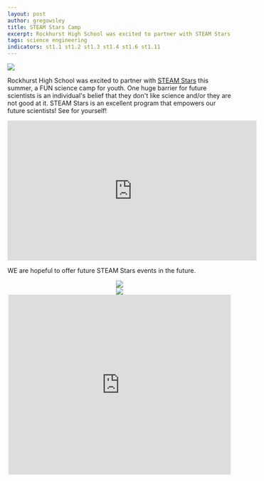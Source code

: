 ```yaml
---
layout: post
author: gregowsley
title: STEAM Stars Camp
excerpt: Rockhurst High School was excited to partner with STEAM Stars this summer
tags: science engineering
indicators: st1.1 st1.2 st1.3 st1.4 st1.6 st1.11
---
```

<div class="flex-wrapper">
  <div class="x1"><img src="{{ site.baseurl }}/img/STEAMstarslogo.jpg"></div>
</div>    

Rockhurst High School was excited to partner with [STEAM Stars](https://www.sciencestars17.com/) this summer, a FUN science camp for youth. One huge barrier for future scientists is an individual's belief that they don't like science and/or they are not good at it. STEAM Stars is an excellent program that empowers our future scientists! See for yourself!

<center>
<iframe width="560" height="315" src="https://www.youtube.com/embed/F_-qEEvTwnk" frameborder="0" allow="autoplay; encrypted-media" allowfullscreen></iframe>
</center>

WE are hopeful to offer future STEAM Stars events in the future.

<center>
<div class="flex-wrapper">
  <div class="x1"><img src="{{ site.baseurl }}/img/STEAMstarts1.jpg"></div>
</div>
    
<div class="flex-wrapper">
  <div class="x1"><img src="{{ site.baseurl }}/img/STEAMstars2.JPG"></div>
</div>

<iframe src="https://www.facebook.com/plugins/post.php?href=https%3A%2F%2Fwww.facebook.com%2FRockhurstHigh%2Fposts%2F1830906890302657&width=500" width="500" height="405" style="border:none;overflow:hidden" scrolling="no" frameborder="0" allowTransparency="true" allow="encrypted-media"></iframe>

</center>
